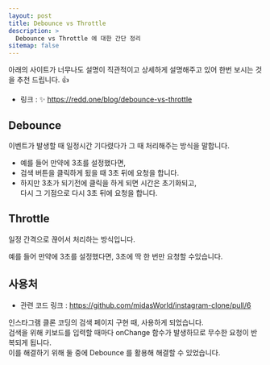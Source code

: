 ```yaml
---
layout: post
title: Debounce vs Throttle
description: >
  Debounce vs Throttle 에 대한 간단 정리
sitemap: false
---
```


아래의 사이트가 너무나도 설명이 직관적이고 상세하게 설명해주고 있어 한번 보시는 것을 추천 드립니다. 👍

- 링크 : ✨ https://redd.one/blog/debounce-vs-throttle

## Debounce

이벤트가 발생할 때 일정시간 기다렸다가 그 때 처리해주는 방식을 말합니다.

- 예를 들어 만약에 3초를 설정했다면,
- 검색 버튼을 클릭하게 됬을 때 3초 뒤에 요청을 합니다.
- 하지만 3초가 되기전에 클릭을 하게 되면 시간은 초기화되고,
  <br>다시 그 기점으로 다시 3초 뒤에 요청을 합니다.

## Throttle

일정 간격으로 끊어서 처리하는 방식입니다.

예를 들어 만약에 3초를 설정했다면, 3초에 딱 한 번만 요청할 수있습니다.

## 사용처

- 관련 코드 링크 : https://github.com/midasWorld/instagram-clone/pull/6

인스타그램 클론 코딩의 검색 페이지 구현 때, 사용하게 되었습니다.
<br>검색을 위해 키보드를 입력할 때마다 onChange 함수가 발생하므로 무수한 요청이 반복되게 됩니다.
<br>이를 해결하기 위해 둘 중에 Debounce 를 활용해 해결할 수 있었습니다.
